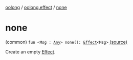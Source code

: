 [oolong](../index.md) / [oolong.effect](index.md) / [none](./none.md)

# none

(common) `fun <Msg : `[`Any`](https://kotlinlang.org/api/latest/jvm/stdlib/kotlin/-any/index.html)`> none(): `[`Effect`](../oolong/-effect.md)`<Msg>` [(source)](https://github.com/oolong-kt/oolong/tree/main/oolong/src/commonMain/kotlin/oolong/effect/util.kt#L13)

Create an empty [Effect](../oolong/-effect.md).

